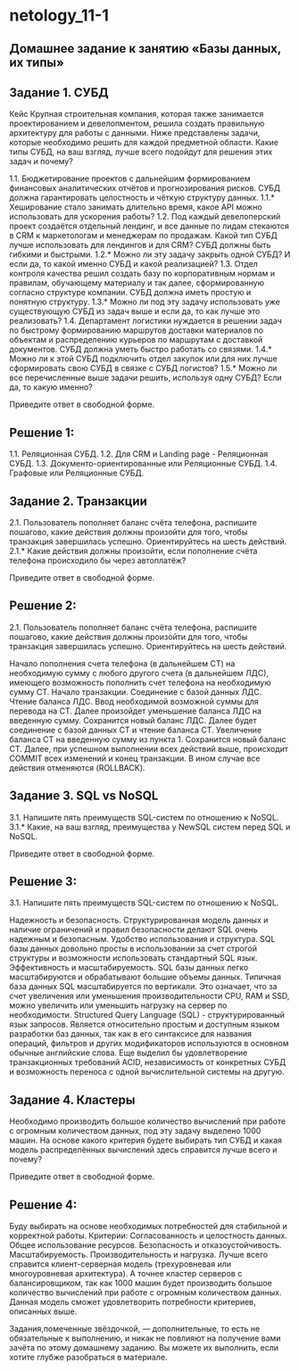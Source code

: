 # netology_11-1

## Домашнее задание к занятию «Базы данных, их типы»

## Задание 1. СУБД

Кейс
Крупная строительная компания, которая также занимается проектированием и девелопментом, решила создать правильную архитектуру для работы с данными. Ниже представлены задачи, которые необходимо решить для каждой предметной области.
Какие типы СУБД, на ваш взгляд, лучше всего подойдут для решения этих задач и почему?

1.1.  Бюджетирование проектов с дальнейшим формированием финансовых аналитических отчётов и прогнозирования рисков. СУБД должна гарантировать целостность и чёткую структуру данных.
1.1.* Хеширование стало занимать длительно время, какое API можно использовать для ускорения работы?
1.2.  Под каждый девелоперский проект создаётся отдельный лендинг, и все данные по лидам стекаются в CRM к маркетологам и менеджерам по продажам. Какой тип СУБД лучше использовать для лендингов и для CRM? СУБД должны быть гибкими и быстрыми.
1.2.* Можно ли эту задачу закрыть одной СУБД? И если да, то какой именно СУБД и какой реализацией?
1.3.  Отдел контроля качества решил создать базу по корпоративным нормам и правилам, обучающему материалу и так далее, сформированную согласно структуре компании. СУБД должна иметь простую и понятную структуру.
1.3.* Можно ли под эту задачу использовать уже существующую СУБД из задач выше и если да, то как лучше это реализовать?
1.4.  Департамент логистики нуждается в решении задач по быстрому формированию маршрутов доставки материалов по объектам и распределению курьеров по маршрутам с доставкой документов. СУБД должна уметь быстро работать со связями.
1.4.* Можно ли к этой СУБД подключить отдел закупок или для них лучше сформировать свою СУБД в связке с СУБД логистов?
1.5.* Можно ли все перечисленные выше задачи решить, используя одну СУБД? Если да, то какую именно?

Приведите ответ в свободной форме.

## Решение 1:

1.1. Реляционная СУБД.
1.2. Для CRM и Landing page - Реляционная СУБД.
1.3. Документо-ориентированные или Реляционные СУБД.
1.4. Графовые или Реляционные СУБД.

## Задание 2. Транзакции

2.1.  Пользователь пополняет баланс счёта телефона, распишите пошагово, какие действия должны произойти для того, чтобы транзакция завершилась успешно. Ориентируйтесь на шесть действий.
2.1.* Какие действия должны произойти, если пополнение счёта телефона происходило бы через автоплатёж?

Приведите ответ в свободной форме.

## Решение 2:

2.1. Пользователь пополняет баланс счёта телефона, распишите пошагово, какие действия должны произойти для того, чтобы транзакция завершилась успешно. Ориентируйтесь на шесть действий.

Начало пополнения счета телефона (в дальнейшем СТ) на необходимую сумму с любого другого счета (в дальнейшем ЛДС), имеющего возможность пополнить счет телефона на необходимую сумму СТ. Начало транзакции. Соединение с базой данных ЛДС. Чтение баланса ЛДС. Ввод необходимой возможной суммы для перевода на СТ.
Далее произойдет уменьшение баланса ЛДС на введенную сумму.
Сохранится новый баланс ЛДС.
Далее будет соединение с базой данных СТ и чтение баланса СТ.
Увеличение баланса СТ на введенную сумму из пункта 1.
Сохранится новый баланс СТ. Далее, при успешном выполнении всех действий выше, происходит COMMIT всех изменений и конец транзакции. В ином случае все действия отменяются (ROLLBACK).

## Задание 3. SQL vs NoSQL

3.1.  Напишите пять преимуществ SQL-систем по отношению к NoSQL.
3.1.* Какие, на ваш взгляд, преимущества у NewSQL систем перед SQL и NoSQL.

Приведите ответ в свободной форме.

## Решение 3:

3.1. Напишите пять преимуществ SQL-систем по отношению к NoSQL.

Надежность и безопасность. Структурированная модель данных и наличие ограничений и правил безопасности делают SQL очень надежным и безопасным.
Удобство использования и структура. SQL базы данных довольно просты в использовании за счет строгой структуры и возможности использовать стандартный SQL язык.
Эффективность и масштабируемость. SQL базы данных легко масштабируются и обрабатывают большие объемы данных. Типичная база данных SQL масштабируется по вертикали. Это означает, что за счет увеличения или уменьшения производительности CPU, RAM и SSD, можно увеличить или уменьшить нагрузку на сервер по необходимости.
Structured Query Language (SQL) - структурированный язык запросов. Является относительно простым и доступным языком разработки баз данных, так как в его синтаксисе для названия операций, фильтров и других модификаторов используются в основном обычные английские слова.
Еще выделил бы удовлетворение транзакционных требований ACID, независимость от конкретных СУБД и возможность переноса с одной вычислительной системы на другую.

## Задание 4. Кластеры

Необходимо производить большое количество вычислений при работе с огромным количеством данных, под эту задачу выделено 1000 машин.
На основе какого критерия будете выбирать тип СУБД и какая модель распределённых вычислений здесь справится лучше всего и почему?

Приведите ответ в свободной форме.

## Решение 4:

Буду выбирать на основе необходимых потребностей для стабильной и корректной работы. Критерии:
Согласованность и целостность данных.
Общее использование ресурсов.
Безопасность и отказоустойчивость.
Масштабируемость.
Производительность и нагрузка.
Лучше всего справится клиент-серверная модель (трехуровневая или многоуровневая архитектура). А точнее кластер серверов с балансировщиком, так как 1000 машин будет производить большое количество вычислений при работе с огромным количеством данных. Данная модель сможет удовлетворить потребности критериев, описанных выше.


Задания,помеченные звёздочкой, — дополнительные, то есть не обязательные к выполнению, и никак не повлияют на получение вами зачёта по этому домашнему заданию. Вы можете их выполнить, если хотите глубже разобраться в материале.

